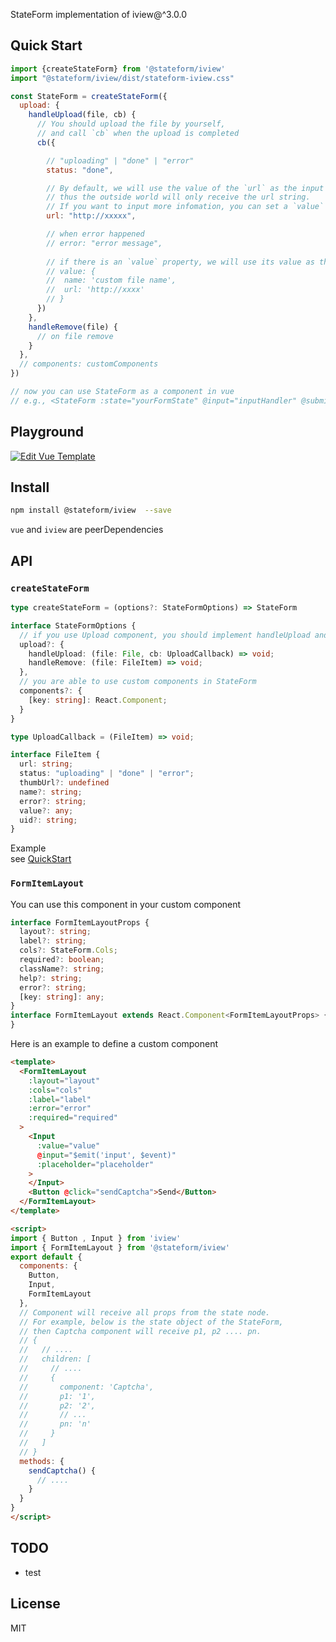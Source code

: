StateForm implementation of iview@^3.0.0

## Quick Start  
```js  
import {createStateForm} from '@stateform/iview'
import "@stateform/iview/dist/stateform-iview.css"

const StateForm = createStateForm({
  upload: {
    handleUpload(file, cb) {
      // You should upload the file by yourself,
      // and call `cb` when the upload is completed
      cb({

        // "uploading" | "done" | "error"
        status: "done", 

        // By default, we will use the value of the `url` as the input value of this upload,
        // thus the outside world will only receive the url string.
        // If you want to input more infomation, you can set a `value` property, see below
        url: "http://xxxxx",

        // when error happened
        // error: "error message",
        
        // if there is an `value` property, we will use its value as the input value
        // value: {
        //  name: 'custom file name',
        //  url: 'http://xxxx'
        // }
      })
    },
    handleRemove(file) {
      // on file remove
    }
  },
  // components: customComponents
})

// now you can use StateForm as a component in vue 
// e.g., <StateForm :state="yourFormState" @input="inputHandler" @submit="submitHandler" />
```

## Playground  
[![Edit Vue Template](https://codesandbox.io/static/img/play-codesandbox.svg)](https://codesandbox.io/s/n1ky641y70?module=%2Fsrc%2FformState.js)

## Install   
```sh  
npm install @stateform/iview  --save
```
`vue` and `iview` are peerDependencies

## API  
### `createStateForm`  
```ts  
type createStateForm = (options?: StateFormOptions) => StateForm

interface StateFormOptions {
  // if you use Upload component, you should implement handleUpload and handleRemove 
  upload?: {
    handleUpload: (file: File, cb: UploadCallback) => void;
    handleRemove: (file: FileItem) => void;
  },
  // you are able to use custom components in StateForm
  components?: {
    [key: string]: React.Component;
  }
}

type UploadCallback = (FileItem) => void;

interface FileItem {
  url: string;
  status: "uploading" | "done" | "error";
  thumbUrl?: undefined
  name?: string;
  error?: string;
  value?: any;
  uid?: string;
}
```
Example  
see [QuickStart](#quick-start)

### `FormItemLayout`  
You can use this component in your custom component   
```ts  
interface FormItemLayoutProps {
  layout?: string;
  label?: string;
  cols?: StateForm.Cols;
  required?: boolean;
  className?: string;
  help?: string;
  error?: string;
  [key: string]: any;
}
interface FormItemLayout extends React.Component<FormItemLayoutProps> {
}
```
Here is an example to define a custom component 
```html   
<template>
  <FormItemLayout
    :layout="layout"
    :cols="cols"
    :label="label"
    :error="error"
    :required="required"
  >
    <Input
      :value="value"
      @input="$emit('input', $event)"
      :placeholder="placeholder"
    >
    </Input>
    <Button @click="sendCaptcha">Send</Button>
  </FormItemLayout>
</template>

<script>
import { Button , Input } from 'iview'
import { FormItemLayout } from '@stateform/iview'  
export default {
  components: {
    Button,
    Input,
    FormItemLayout
  },
  // Component will receive all props from the state node.
  // For example, below is the state object of the StateForm, 
  // then Captcha component will receive p1, p2 .... pn.
  // {
  //   // ....
  //   children: [
  //     // ....
  //     {
  //       component: 'Captcha',
  //       p1: '1',
  //       p2: '2',
  //       // ...
  //       pn: 'n'
  //     }
  //   ]
  // }
  methods: {
    sendCaptcha() {
      // ....
    }
  }
}
</script>

```

## TODO  
* test


## License  
MIT
